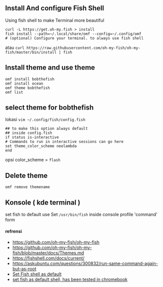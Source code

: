 ## Install And configure Fish Shell

Using fish shell to make Terminal more beautiful

```
curl -L https://get.oh-my.fish > install
fish install --path=~/.local/share/omf --config=~/.config/omf
# (optional) Configure your terminal. to always use fish shell
```
atau 
`curl https://raw.githubusercontent.com/oh-my-fish/oh-my-fish/master/bin/install | fish`
## Install theme and use theme
```
omf install bobthefish
omf install ocean
omf theme bobthefish
omf list
```
## select theme for bobthefish
lokasi `vim ~/.config/fish/config.fish`
```
## to make this option always default
## inside config.fish
if status is-interactive
# Commands to run in interactive sessions can go here
set theme_color_scheme neolambda
end
```
opsi color_scheme = `flash`

## Delete theme
```
omf remove themename
```
## Konsole ( kde terminal )
set fish to default use
Set `/usr/bin/fish` inside console profile 'command' form
#### refrensi 
- <https://github.com/oh-my-fish/oh-my-fish> 
- <https://github.com/oh-my-fish/oh-my-fish/blob/master/docs/Themes.md> 
- <https://fishshell.com/docs/current/>
- https://askubuntu.com/questions/300832/run-same-command-again-but-as-root
- [ Set Fish shell as default ](https://askubuntu.com/questions/26439/how-do-i-set-fish-as-the-default-shell)
- [set fish as default shell, has been tested in chromebook](https://tech.davidfield.co.uk/2021/03/18/supercharge-your-chromebook-linux-shell/)
